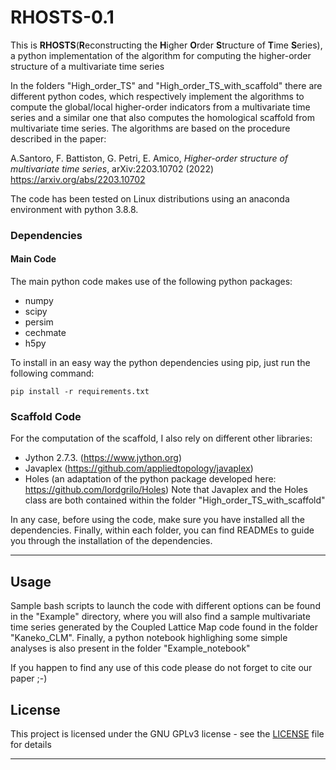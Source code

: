 # RHOSTS-0.1

This is **RHOSTS**(**R**econstructing the **H**igher **O**rder **S**tructure of **T**ime **S**eries), a python implementation of the algorithm for computing the higher-order structure of a multivariate time series

In the folders "High_order_TS" and "High_order_TS_with_scaffold" there are different python codes, which respectively implement the algorithms to compute the global/local higher-order indicators from a multivariate time series and a similar one that also computes the homological scaffold from multivariate time series. The algorithms are based on the procedure described in the paper:

A.Santoro, F. Battiston, G. Petri, E. Amico, *Higher-order structure of multivariate time series*, 	arXiv:2203.10702  (2022) https://arxiv.org/abs/2203.10702

The code has been tested on Linux distributions using an anaconda environment with python 3.8.8.


### Dependencies

#### Main Code
The main python code makes use of the following python packages: 
- numpy
- scipy
- persim
- cechmate
- h5py

To install in an easy way the python dependencies using pip, just run the following command:
```
pip install -r requirements.txt
```

### Scaffold Code
For the computation of the scaffold, I also rely on different other libraries:
- Jython 2.7.3. (https://www.jython.org)
- Javaplex (https://github.com/appliedtopology/javaplex)
- Holes (an adaptation of the python package developed here: https://github.com/lordgrilo/Holes)
Note that Javaplex and the Holes class are both contained within the folder "High_order_TS_with_scaffold"

In any case, before using the code, make sure you have installed all the dependencies.  Finally, within each folder, you can find READMEs to guide you through the installation of the dependencies.


-----
## Usage

Sample bash scripts to launch the code with different options can be found in the "Example" directory, where you will also find a sample multivariate time series generated by the Coupled Lattice Map code found in the folder "Kaneko_CLM". Finally, a python notebook highlighing some simple analyses is also present in the folder "Example_notebook"




If you happen to find any use of this code please do not forget to cite our paper ;-)

## License

This project is licensed under the GNU GPLv3 license - see the [LICENSE](LICENSE) file for details

------ 
